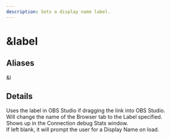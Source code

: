 ```yaml
---
description: Sets a display name label.
---
```


# \&label

## Aliases

\&l

## Details

Uses the label in OBS Studio if dragging the link into OBS Studio.\
Will change the name of the Browser tab to the Label specified.\
Shows up in the Connection debug Stats window.\
If left blank, it will prompt the user for a Display Name on load.
